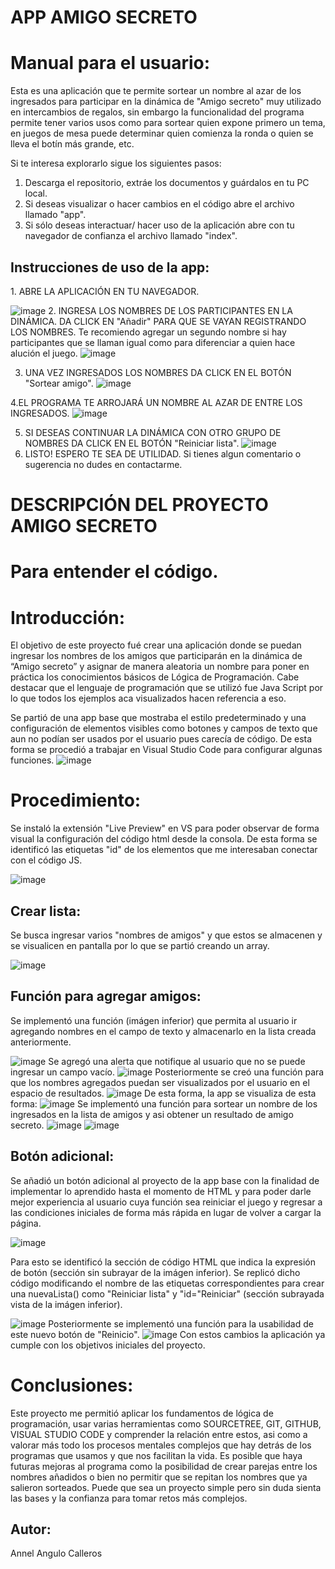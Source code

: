 # APP AMIGO SECRETO
<h1>Manual para el usuario:</h1>

Esta es una aplicación que te permite sortear un nombre al azar de los ingresados para participar en la dinámica de "Amigo secreto" muy utilizado en intercambios de regalos, sin embargo la funcionalidad del programa permite tener varios usos como para sortear quien expone primero un tema, en juegos de mesa puede determinar quien comienza la ronda o quien se lleva el botín más grande, etc.

Si te interesa explorarlo sigue los siguientes pasos:
1. Descarga el repositorio, extráe los documentos y guárdalos en tu PC local.
2. Si deseas visualizar o hacer cambios en el código abre el archivo llamado "app".
3. Si sólo deseas interactuar/ hacer uso de la aplicación abre con tu navegador de confianza el archivo llamado "index".

<h2>Instrucciones de uso de la app:</h2>
1. ABRE LA APLICACIÓN EN TU NAVEGADOR.

![image](https://github.com/user-attachments/assets/395e78d4-6904-4fd9-8403-d0baaa691be5)
2. INGRESA LOS NOMBRES DE LOS PARTICIPANTES EN LA DINÁMICA. DA CLICK EN "Añadir" PARA QUE SE VAYAN REGISTRANDO LOS NOMBRES.
Te recomiendo agregar un segundo nombre si hay participantes que se llaman igual como para diferenciar a quien hace alución el juego.
![image](https://github.com/user-attachments/assets/1ced4614-eacb-4b04-b7a3-1aaa0f30d4e7)

3. UNA VEZ INGRESADOS LOS NOMBRES DA CLICK EN EL BOTÓN "Sortear amigo".
   ![image](https://github.com/user-attachments/assets/6fd5c97b-cbba-45e0-9000-bf454c9bec9f)

4.EL PROGRAMA TE ARROJARÁ UN NOMBRE AL AZAR DE ENTRE LOS INGRESADOS. 
![image](https://github.com/user-attachments/assets/a9cfc569-5ecf-47d5-87b8-a39817100179)

5. SI DESEAS CONTINUAR LA DINÁMICA CON OTRO GRUPO DE NOMBRES DA CLICK EN EL BOTÓN "Reiniciar lista".
   ![image](https://github.com/user-attachments/assets/a9ee9898-d945-454a-aa73-04b37c467c6e)
6. LISTO! ESPERO TE SEA DE UTILIDAD. Si tienes algun comentario o sugerencia no dudes en contactarme.

# DESCRIPCIÓN DEL PROYECTO AMIGO SECRETO
# Para entender el código.
<h1>Introducción:</h1>
El objetivo de este proyecto fué crear una aplicación donde se puedan ingresar los nombres de los amigos que participarán en la dinámica de “Amigo secreto” y asignar de manera aleatoria un nombre para poner en práctica los conocimientos básicos de Lógica de Programación. Cabe destacar que el lenguaje de programación que se utilizó fue Java Script por lo que todos los ejemplos aca visualizados hacen referencia a eso.

Se partió de una app base que mostraba el estilo predeterminado y una configuración de elementos visibles como botones y campos de texto que aun no podían ser usados por el usuario pues carecía de código. De esta forma se procedió a trabajar en Visual Studio Code para configurar algunas funciones.
![image](https://github.com/user-attachments/assets/840ee795-f76c-4f27-ba51-3a1f13d60ef8)

<h1>Procedimiento:</h1>
Se instaló la extensión "Live Preview" en VS para poder observar de forma visual la configuración del código html desde la consola. De esta forma se identificó las etiquetas "id" de los elementos que me interesaban conectar con el código JS.

![image](https://github.com/user-attachments/assets/30d7c3eb-6753-4f1f-ba12-19939fe94aa4)
<h2>Crear lista:</h2>
Se busca ingresar varios "nombres de amigos" y que estos se almacenen y se visualicen en pantalla por lo que se partió creando un array.

![image](https://github.com/user-attachments/assets/089e5476-f53d-4c75-9483-861b9eb6fef7)
<h2>Función para agregar amigos:</h2>
Se implementó una función (imágen inferior) que permita al usuario ir agregando nombres en el campo de texto y almacenarlo en la lista creada anteriormente. 

![image](https://github.com/user-attachments/assets/ad1ecabb-42d0-4d63-9cb6-279d7ba6146d)
Se agregó una alerta que notifique al usuario que no se puede ingresar un campo vacío. 
![image](https://github.com/user-attachments/assets/4ebf9cc3-57d1-418b-b30a-aa7298efa149)
Posteriormente se creó una función para que los nombres agregados puedan ser visualizados por el usuario en el espacio de resultados. 
![image](https://github.com/user-attachments/assets/c92b540e-a96f-4596-b295-b862087664e0)
De esta forma, la app se visualiza de esta forma:
![image](https://github.com/user-attachments/assets/c148378b-e098-4f6a-80f3-638af61864b6)
Se implementó una función para sortear un nombre de los ingresados en la lista de amigos y asi obtener un resultado de amigo secreto.
![image](https://github.com/user-attachments/assets/6f5e9e91-de28-4557-a547-158b7029c8fd)
![image](https://github.com/user-attachments/assets/63e6e6bf-6dca-4e78-8e11-8007a8520cf3)


<h2>Botón adicional:</h2>
Se añadió un botón adicional al proyecto de la app base con la finalidad de implementar lo aprendido hasta el momento de HTML y para poder darle mejor experiencia al usuario cuya función sea reiniciar el juego y regresar a las condiciones iniciales de forma más rápida en lugar de volver a cargar la página.

![image](https://github.com/user-attachments/assets/10495393-3af8-4ae8-a94e-e26182e38998)

Para esto se identificó la sección de código HTML que indica la expresión de botón (sección sin subrayar de la imágen inferior). Se replicó dicho código modificando el nombre de las etiquetas correspondientes para crear una nuevaLista() como "Reiniciar lista" y "id="Reiniciar" (sección subrayada vista de la imágen inferior).

![image](https://github.com/user-attachments/assets/9091f66c-33eb-4c0b-a9f3-278fad48981f)
Posteriormente se implementó una función para la usabilidad de este nuevo botón de "Reinicio".
![image](https://github.com/user-attachments/assets/57b3fed3-0efe-436f-b131-47b4ffd63181)
Con estos cambios la aplicación ya cumple con los objetivos iniciales del proyecto.

<h1>Conclusiones:</h1>
Este proyecto me permitió aplicar los fundamentos de lógica de programación, usar varias herramientas como SOURCETREE, GIT, GITHUB, VISUAL STUDIO CODE y comprender la relación entre estos, asi como a valorar más todo los procesos mentales complejos que hay detrás de los programas que usamos y que nos facilitan la vida. Es posible que haya futuras mejoras al programa como la posibilidad de crear parejas entre los nombres añadidos o bien no permitir que se repitan los nombres que ya salieron sorteados. Puede que sea un proyecto simple pero sin duda sienta las bases y la confianza para tomar retos más complejos.

<h2>Autor:</h2> Annel Angulo Calleros
